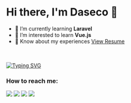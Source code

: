# Hi there, I'm Daseco 👋

- 🌱 I’m currently learning **Laravel**
- 👀 I’m interested to learn **Vue.js**
- 📄 Know about my experiences [View Resume](https://resume.showwcase.com/ravenbarrogo.pdf)

<br><br>
[![Typing SVG](https://readme-typing-svg.herokuapp.com?color=%2349F707&lines=I'm+Joshua+Daseco%C3%B1as%2C+23+years+old;A+Web+Developer;Designer)](https://git.io/typing-svg)

### How to reach me: 
<a href="mailto: dasecojoshua@gmail.com">
<img src="https://img.shields.io/badge/-dasecojoshua55%40gmail.com-7B83EB?&style=for-the-badge&logo=Microsoft-outlook&logoColor=white" ></a>  <a  href="https://www.instagram.com/_dazec_">   <img src="https://img.shields.io/badge/@carlcastanas-%23E4405F.svg?&style=for-the-badge&logo=instagram&logoColor=white"></a>  <a href="https://www.linkedin.com/in/carlcastanas/"><img src="https://img.shields.io/badge/carlcastanas-%230077B5.svg?&style=for-the-badge&logo=linkedin&logoColor=white" ></a>  <a  href="https://www.carlcastanas.netlify.app/"><img src="https://img.shields.io/badge/carlcastanas.github.io-%2312100E.svg?&style=for-the-badge&logo=safari&logoColor=white"></a>
 